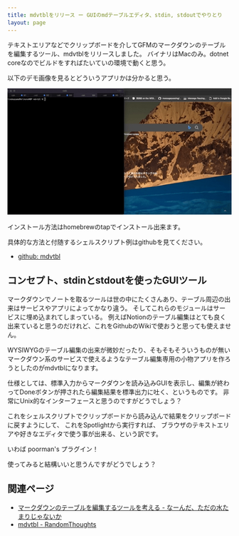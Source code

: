 ```yaml
---
title: mdvtblをリリース ー GUIのmdテーブルエディタ、stdin, stdoutでやりとり
layout: page
---
```

テキストエリアなどでクリップボードを介してGFMのマークダウンのテーブルを編集するツール、mdvtblをリリースしました。
バイナリはMacのみ。dotnet coreなのでビルドをすればたいていの環境で動くと思う。

以下のデモ画像を見るとどういうアプリかは分かると思う。

![demo animation of gif](https://github.com/karino2/mdvtbl/raw/master/screenshot/mdvtbl_demo.gif)

インストール方法はhomebrewのtapでインストール出来ます。

具体的な方法と付随するシェルスクリプト例はgithubを見てください。

- [github: mdvtbl](https://github.com/karino2/mdvtbl)

## コンセプト、stdinとstdoutを使ったGUIツール

マークダウンでノートを取るツールは世の中にたくさんあり、テーブル周辺の出来はサービスやアプリによってかなり違う。
そしてこれらのモジュールはサービスに埋め込まれてしまっている。
例えばNotionのテーブル編集はとても良く出来ていると思うのだけれど、これをGithubのWikiで使おうと思っても使えません。

WYSIWYGのテーブル編集の出来が微妙だったり、そもそもそういうものが無いマークダウン系のサービスで使えるようなテーブル編集専用の小物アプリを作ろうとしたのがmdvtblになります。

仕様としては、標準入力からマークダウンを読み込みGUIを表示し、編集が終わってDoneボタンが押されたら編集結果を標準出力に吐く、というものです。
非常にUnix的なインターフェースと思うのですがどうでしょう？

これをシェルスクリプトでクリップボードから読み込んで結果をクリップボードに戻すようにして、
これをSpotlightから実行すれば、
ブラウザのテキストエリアや好きなエディタで使う事が出来る、という訳です。

いわば poorman's プラグイン！

使ってみると結構いいと思うんですがどうでしょう？

## 関連ページ

- [マークダウンのテーブルを編集するツールを考える - なーんだ、ただの水たまりじゃないか](https://karino2.github.io/2022/02/14/table_editor_idea.html)
- [mdvtbl - RandomThoughts](https://karino2.github.io/RandomThoughts/mdvtbl)
